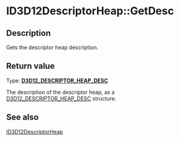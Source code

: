 # ID3D12DescriptorHeap::GetDesc

## Description

Gets the descriptor heap description.

## Return value

Type: **[D3D12_DESCRIPTOR_HEAP_DESC](https://learn.microsoft.com/windows/desktop/api/d3d12/ns-d3d12-d3d12_descriptor_heap_desc)**

The description of the descriptor heap, as a [D3D12_DESCRIPTOR_HEAP_DESC](https://learn.microsoft.com/windows/desktop/api/d3d12/ns-d3d12-d3d12_descriptor_heap_desc) structure.

## See also

[ID3D12DescriptorHeap](https://learn.microsoft.com/windows/desktop/api/d3d12/nn-d3d12-id3d12descriptorheap)